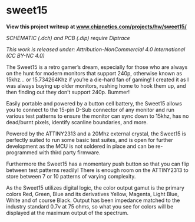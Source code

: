 # sweet15


**View this project writeup at www.chipnetics.com/projects/hw/sweet15/**

_SCHEMATIC (.dch) and PCB (.dip) require Diptrace_

_This work is released under: Attribution-NonCommercial 4.0 International (CC BY-NC 4.0)_

The Sweet15 is a retro gamer’s dream, especially for those who are always on the hunt for modern monitors that support 240p, otherwise known as 15khz… or 15.734264Khz if you’re a die-hard fan of gaming! I created it as I was always buying up older monitors, rushing home to hook them up, and then finding out they don’t support 240p. Bummer!

Easily portable and powered by a button cell battery, the Sweet15 allows you to connect to the 15-pin D-Sub connector of any monitor and run various test patterns to ensure the monitor can sync down to 15khz, has no dead/burnt pixels, identify scanline boundaries, and more.

Powered by the ATTINY2313 and a 20Mhz external crystal, the Sweet15 is perfectly suited to run some basic test suites, and is open for further development as the MCU is not soldered in place and can be re-programmed with third party firmware.

Furthermore the Sweet15 has a momentary push button so that you can flip between test patterns readily! There is enough room on the ATTINY2313 to store between 7 or 10 patterns of varying complexity.

As the Sweet15 utilizes digital logic, the color output gamut is the primary colors Red, Green, Blue and its derivatives Yellow, Magenta, Light Blue, White and of course Black. Output has been impedance matched to the industry standard 0.7v at 75 ohms, so what you see for colors will be displayed at the maximum output of the spectrum.
